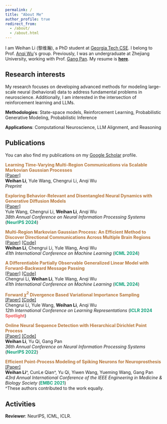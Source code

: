 ```yaml
---
permalink: /
title: "About Me"
author_profile: true
redirect_from: 
  - /about/
  - /about.html
---
```


I am Weihan Li (黎维瀚), a PhD student at [Georgia Tech CSE](https://cse.gatech.edu/). I belong to Prof. [Anqi Wu](https://sites.google.com/view/brainml/home)'s group. Previously, I was an undergraduate at Zhejiang University, working with Prof. [Gang Pan](https://scholar.google.com/citations?user=NWqnXNEAAAAJ&hl=en). My resume is [**here**](https://github.com/WeihanLikk/WeihanLikk.github.io/blob/main/files/cv_weihan.pdf).

## Research interests

My research focuses on developing advanced methods for modeling large-scale neural (behavioral) data to address fundamental problems in neuroscience. Additionally, I am interested in the intersection of reinforcement learning and LLMs.

**Methodologies**: State-space models, Reinforcement Learning, Probabilistic Generative Modeling, Probabilistic Inference

**Applications**: Computational Neuroscience, LLM Alignment, and Reasoning

## Publications

You can also find my publications on my [Google Scholar](https://scholar.google.com/citations?user=qW4_NR4AAAAJ&hl=zh-CN&oi=ao) profile.

<span style="color:#b6763a">**Learning Time-Varying Multi-Region Communications via Scalable Markovian Gaussian Processes**</span>\
[[Paper]](https://arxiv.org/abs/2407.00397) \
**Weihan Li**, Yule Wang, Chengrui Li, Anqi Wu \
*Preprint*

<span style="color:#b6763a">**Exploring Behavior-Relevant and Disentangled Neural Dynamics with Generative Diffusion Models**</span>\
[[Paper]](https://arxiv.org/abs/2410.09614)\
Yule Wang, Chengrui Li, **Weihan Li**, Anqi Wu\
*38th Annual Conference on Neural Information Processing Systems* (<span style="color:#11a079">**NeurIPS 2024**</span>)

<span style="color:#b6763a">**Multi-Region Markovian Gaussian Process: An Efficient Method to Discover Directional Communications Across Multiple Brain Regions**</span>\
[[Paper]](https://arxiv.org/abs/2402.02686) [[Code]](https://github.com/WeihanLikk/MRM-GP)\
**Weihan Li**, Chengrui Li, Yule Wang, Anqi Wu\
*41th International Conference on Machine Learning* (<span style="color:#11a079">**ICML 2024**</span>)

<span style="color:#b6763a">**A Differentiable Partially Observable Generalized Linear Model with Forward-Backward Message Passing**</span>\
[[Paper]](https://arxiv.org/abs/2402.01263) [[Code]](https://github.com/JerrySoybean/poglm)\
Chengrui Li, **Weihan Li**, Yule Wang, Anqi Wu\
*41th International Conference on Machine Learning* (<span style="color:#11a079">**ICML 2024**</span>)

<span style="color:#b6763a">**Forward $\chi^2$ Divergence Based Variational Importance Sampling**</span>\
[[Paper]](https://arxiv.org/abs/2311.02516) [[Code]](https://github.com/JerrySoybean/vis)\
Chengrui Li, Yule Wang, **Weihan Li**, Anqi Wu\
*12th International Conference on Learning Representations* (<span style="color:#11a079">**ICLR 2024**</span> <span style="color:#ee5a5a">**Spotlight**</span>)

<span style="color:#b6763a">**Online Neural Sequence Detection with Hierarchical Dirichlet Point Process**</span>\
[[Paper]](https://proceedings.neurips.cc/paper_files/paper/2022/hash/2c3b636b64ca1dfdae3e096e4deeaa42-Abstract-Conference.html) [[Code]](https://github.com/WeihanLikk/Hierarchical-Dirichlet-Point-Process)\
**Weihan Li**, Yu Qi, Gang Pan\
*36th Annual Conference on Neural Information Processing Systems* (<span style="color:#11a079">**NeurIPS 2022**</span>)

<span style="color:#b6763a">**Efficient Point-Process Modeling of Spiking Neurons for Neuroprosthesis**</span>\
[[Paper]](https://ieeexplore.ieee.org/document/9630019)\
**Weihan Li**^, CunLe Qian^, Yu Qi, Yiwen Wang, Yueming Wang, Gang Pan\
*43rd Annual International Conference of the IEEE Engineering in Medicine & Biology Society* (<span style="color:#11a079">**EMBC 2021**</span>)\
^These authors contributed to the work equally.


## Activities

**Reviewer**: NeurIPS, ICML, ICLR.

